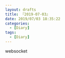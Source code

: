```yaml
---
layout: drafts
title: 『2019-07-03』
date: 2019/07/03 18:35:22
categories:
  - [Diary]
tags:
  - [Diary]
---
```


websocket
